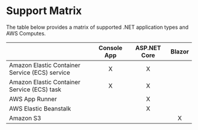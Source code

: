 # Support Matrix

The table below provides a matrix of supported .NET application types and AWS Computes.

|                   | Console App   | 	ASP.NET Core    | Blazor    |
| :---              |    :----:     |          :---:    |    :---:  |
| Amazon Elastic Container Service (ECS) service| X             | X                 |           |
| Amazon Elastic Container Service (ECS) task	| X             | X                 |           |
| AWS App Runner    |              | X                 |           |
| AWS Elastic Beanstalk     |               | X                 |           |
| Amazon S3         |               |                   |   X       |




